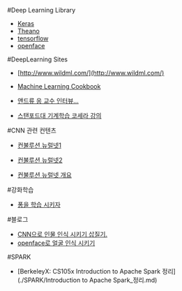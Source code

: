 
#Deep Learning Library
- [Keras](./keras/README.md)
- [Theano](./Theano/README.MD)
- [tensorflow](./tensorflow/README.MD)
- [openface](./openface/README.MD)

#DeepLearning Sites 
- [http://www.wildml.com/](http://www.wildml.com/)

- [Machine Learning Cookbook](https://www.gitbook.com/book/bigaidream/subsets_ml_cookbook/details)

- [앤드류 응 교수 인터뷰...](http://events.technologyreview.com/emtech/digital/16/video/watch/andrew-ng-deep-learning/)

- [스탠포드대 기계학습 코세라 강의](https://www.coursera.org/learn/machine-learning/home/welcome)

#CNN 관련 컨텐츠
- [컨불루션 뉴럴넷1](http://t-robotics.blogspot.kr/2016/05/convolutional-neural-network_31.html#.V1ZrWpOLSlM)<br>

- [컨불루션 뉴럴넷2](http://keunwoochoi.blogspot.kr/2015/07/convolutional-neural-network.html)
- [컨불루션 뉴럴넷 개요](http://keunwoochoi.blogspot.kr/search/label/CNNs)

#강화학습
- [퐁을 학습 시키자](http://keunwoochoi.blogspot.kr/2016/06/andrej-karpathy.html)

#블로그 
- [CNN으로 인물 인식 시키기 삽질기.](./blog/post1/contents.md)
- [openface로 얼굴 인식 시키기](./blog/post3/content.md)

#SPARK
- [BerkeleyX: CS105x Introduction to Apache Spark 정리](./SPARK/Introduction to Apache Spark_정리.md)
